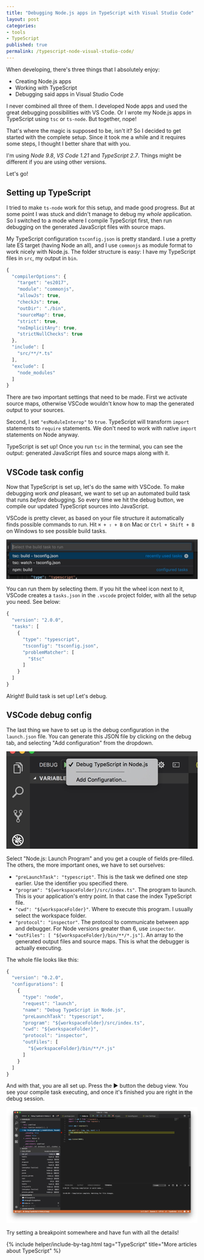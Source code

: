 ```yaml
---
title: "Debugging Node.js apps in TypeScript with Visual Studio Code"
layout: post
categories:
- tools
- TypeScript
published: true
permalink: /typescript-node-visual-studio-code/
---
```


When developing, there's three things that I absolutely enjoy:
- Creating Node.js apps
- Working with TypeScript
- Debugging said apps in Visual Studio Code

I never combined all three of them. I developed Node apps and used the great debugging possibilities with VS Code. Or I wrote my Node.js apps in TypeScript using `tsc` or `ts-node`. But together, nope! 

That's where the magic is supposed to be, isn't it? So I decided to get started with the complete setup. Since it took me a while and it requires some steps, I thought I better share that with you.

I'm using *Node 9.8*, *VS Code 1.21* and *TypeScript 2.7*. Things might be different if you are using other versions.

Let's go!

## Setting up TypeScript

I tried to make `ts-node` work for this setup, and made good progress. But at some point I was stuck and didn't manage to debug my *whole* application. So I switched to a mode where I compile TypeScript first, then run debugging on the generated JavaScript files with source maps.

My TypeScript configuration `tsconfig.json` is pretty standard. I use a pretty late ES target (having Node an all), and I use `commonjs` as module format to work nicely with Node.js. The folder structure is easy: I have my TypeScript files in `src`, my output in `bin`. 

```javascript
{
  "compilerOptions": {
    "target": "es2017",
    "module": "commonjs",
    "allowJs": true,
    "checkJs": true,
    "outDir": "./bin",
    "sourceMap": true,
    "strict": true,
    "noImplicitAny": true,
    "strictNullChecks": true
  },
  "include": [
    "src/**/*.ts"
  ],
  "exclude": [
    "node_modules"
  ]
}
```

There are two important settings that need to be made. First we activate source maps, otherwise VSCode wouldn't know how to map the generated output to your sources.

Second, I set `"esModuleInterop"` to `true`. TypeScript will transform `import` statements to `require` statements. We don't need to work with native `import` statements on Node anyway.

TypeScript is set up! Once you run `tsc` in the terminal, you can see the output: generated JavaScript files and source maps along with it.

## VSCode task config

Now that TypeScript is set up, let's do the same with VSCode. To make debugging work *and* pleasant, we want to set up an automated build task that runs *before* debugging. So every time we hit the debug button, we compile our updated TypeScript sources into JavaScript.

VSCode is pretty clever, as based on your file structure it automatically finds possible commands to run. Hit `⌘ + ⇧ + B` on Mac or `Ctrl + Shift + B` on Windows to see possible build tasks.

![Build tasks](/wp-content/uploads/vscode-task.jpg)

You can run them by selecting them. If you hit the wheel icon next to it, VSCode creates a `tasks.json` in the `.vscode` project folder, with all the setup you need. See below:

```javascript
{
  "version": "2.0.0",
  "tasks": [
    {
      "type": "typescript",
      "tsconfig": "tsconfig.json",
      "problemMatcher": [
        "$tsc"
      ]
    }
  ]
}
```

Alright! Build task is set up! Let's debug.

## VSCode debug config

The last thing we have to set up is the debug configuration in the `launch.json` file. You can generate this JSON file by clicking on the debug tab, and selecting "Add configuration" from the dropdown.

![Add configuration in VSCode](/wp-content/uploads/vscode-debug.jpg)

Select "Node.js: Launch Program" and you get a couple of fields pre-filled. The others, the more important ones, we have to set ourselves:

 - `"preLaunchTask": "typescript"`. This is the task we defined one step earlier. Use the identifier you specified there.
 - `"program": "${workspaceFolder}/src/index.ts"`. The program to launch. This is your application's entry point. In that case the index TypeScript file.
 - `"cwd": "${workspaceFolder}"`. Where to execute this program. I usually select the workspace folder.
 - `"protocol": "inspector"`. The protocol to communicate between app and debugger. For Node versions greater than 6, use `inspector`.
 - `"outFiles": [ "${workspaceFolder}/bin/**/*.js"]`. An array to the generated output files and source maps. This is what the debugger is actually executing.

The whole file looks like this:

```javascript
{
  "version": "0.2.0",
  "configurations": [
    {
      "type": "node",
      "request": "launch",
      "name": "Debug TypeScript in Node.js",
      "preLaunchTask": "typescript",
      "program": "${workspaceFolder}/src/index.ts",
      "cwd": "${workspaceFolder}",
      "protocol": "inspector",
      "outFiles": [
        "${workspaceFolder}/bin/**/*.js"
      ]
    }
  ]
}

```

And with that, you are all set up. Press the ▶️ button the debug view. You see your compile task executing, and once it's finished you are right in the debug session.

![VSCode in action](/wp-content/uploads/vscode.jpg) 

Try setting a breakpoint somewhere and have fun with all the details!

{% include helper/include-by-tag.html tag="TypeScript" title="More articles about TypeScript" %}
